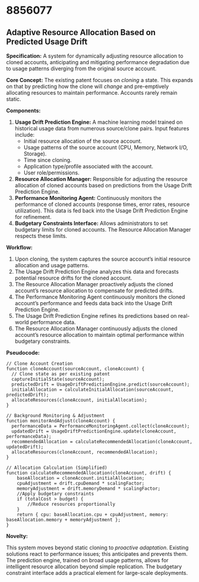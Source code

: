 # 8856077

## Adaptive Resource Allocation Based on Predicted Usage Drift

**Specification:** A system for dynamically adjusting resource allocation to cloned accounts, anticipating and mitigating performance degradation due to usage patterns diverging from the original source account.

**Core Concept:** The existing patent focuses on *cloning* a state. This expands on that by predicting how the clone will *change* and pre-emptively allocating resources to maintain performance. Accounts rarely remain static.

**Components:**

1.  **Usage Drift Prediction Engine:** A machine learning model trained on historical usage data from numerous source/clone pairs. Input features include:
    *   Initial resource allocation of the source account.
    *   Usage patterns of the source account (CPU, Memory, Network I/O, Storage).
    *   Time since cloning.
    *   Application type/profile associated with the account.
    *   User role/permissions.
2.  **Resource Allocation Manager:** Responsible for adjusting the resource allocation of cloned accounts based on predictions from the Usage Drift Prediction Engine.
3.  **Performance Monitoring Agent:** Continuously monitors the performance of cloned accounts (response times, error rates, resource utilization). This data is fed back into the Usage Drift Prediction Engine for refinement.
4.  **Budgetary Constraints Interface:** Allows administrators to set budgetary limits for cloned accounts. The Resource Allocation Manager respects these limits.

**Workflow:**

1.  Upon cloning, the system captures the source account’s initial resource allocation and usage patterns.
2.  The Usage Drift Prediction Engine analyzes this data and forecasts potential resource drifts for the cloned account.
3.  The Resource Allocation Manager proactively adjusts the cloned account’s resource allocation to compensate for predicted drifts.
4.  The Performance Monitoring Agent continuously monitors the cloned account’s performance and feeds data back into the Usage Drift Prediction Engine.
5.  The Usage Drift Prediction Engine refines its predictions based on real-world performance data.
6.  The Resource Allocation Manager continuously adjusts the cloned account’s resource allocation to maintain optimal performance within budgetary constraints.

**Pseudocode:**

```
// Clone Account Creation
function cloneAccount(sourceAccount, cloneAccount) {
  // Clone state as per existing patent
  captureInitialState(sourceAccount);
  predictedDrift = UsageDriftPredictionEngine.predict(sourceAccount);
  initialAllocation = calculateInitialAllocation(sourceAccount, predictedDrift);
  allocateResources(cloneAccount, initialAllocation);
}

// Background Monitoring & Adjustment
function monitorAndAdjust(cloneAccount) {
  performanceData = PerformanceMonitoringAgent.collect(cloneAccount);
  updatedDrift = UsageDriftPredictionEngine.update(cloneAccount, performanceData);
  recommendedAllocation = calculateRecommendedAllocation(cloneAccount, updatedDrift);
  allocateResources(cloneAccount, recommendedAllocation);
}

// Allocation Calculation (Simplified)
function calculateRecommendedAllocation(cloneAccount, drift) {
    baseAllocation = cloneAccount.initialAllocation;
    cpuAdjustment = drift.cpuDemand * scalingFactor;
    memoryAdjustment = drift.memoryDemand * scalingFactor;
    //Apply budgetary constraints
    if (totalCost > budget) {
        //Reduce resources proportionally
    }
    return { cpu: baseAllocation.cpu + cpuAdjustment, memory: baseAllocation.memory + memoryAdjustment };
}
```

**Novelty:**

This system moves beyond static cloning to *proactive adaptation*.  Existing solutions react to performance issues; this anticipates and prevents them. The prediction engine, trained on broad usage patterns, allows for intelligent resource allocation beyond simple replication. The budgetary constraint interface adds a practical element for large-scale deployments.